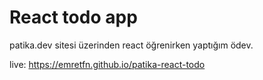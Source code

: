 # React todo app

patika.dev sitesi üzerinden react öğrenirken yaptığım ödev.

live: https://emretfn.github.io/patika-react-todo
